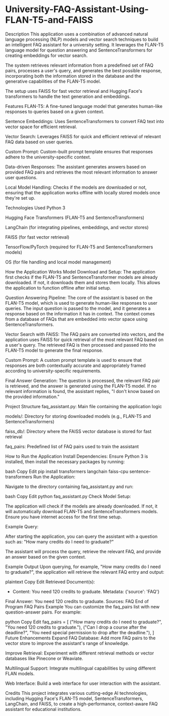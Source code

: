 # University-FAQ-Assistant-Using-FLAN-T5-and-FAISS
Description
This application uses a combination of advanced natural language processing (NLP) models and vector search techniques to build an intelligent FAQ assistant for a university setting. It leverages the FLAN-T5 language model for question answering and SentenceTransformers for creating embeddings for vector search.

The system retrieves relevant information from a predefined set of FAQ pairs, processes a user's query, and generates the best possible response, incorporating both the information stored in the database and the generative capabilities of the FLAN-T5 model.

The setup uses FAISS for fast vector retrieval and Hugging Face's transformers to handle the text generation and embeddings.

Features
FLAN-T5: A fine-tuned language model that generates human-like responses to queries based on a given context.

Sentence Embeddings: Uses SentenceTransformers to convert FAQ text into vector space for efficient retrieval.

Vector Search: Leverages FAISS for quick and efficient retrieval of relevant FAQ data based on user queries.

Custom Prompt: Custom-built prompt template ensures that responses adhere to the university-specific context.

Data-driven Responses: The assistant generates answers based on provided FAQ pairs and retrieves the most relevant information to answer user questions.

Local Model Handling: Checks if the models are downloaded or not, ensuring that the application works offline with locally stored models once they're set up.

Technologies Used
Python 3

Hugging Face Transformers (FLAN-T5 and SentenceTransformers)

LangChain (for integrating pipelines, embeddings, and vector stores)

FAISS (for fast vector retrieval)

TensorFlow/PyTorch (required for FLAN-T5 and SentenceTransformers models)

OS (for file handling and local model management)

How the Application Works
Model Download and Setup:
The application first checks if the FLAN-T5 and SentenceTransformer models are already downloaded. If not, it downloads them and stores them locally. This allows the application to function offline after initial setup.

Question Answering Pipeline:
The core of the assistant is based on the FLAN-T5 model, which is used to generate human-like responses to user queries. The input question is passed to the model, and it generates a response based on the information it has in context. The context comes from a database of FAQs that are embedded into vector space using SentenceTransformers.

Vector Search with FAISS:
The FAQ pairs are converted into vectors, and the application uses FAISS for quick retrieval of the most relevant FAQ based on a user's query. The retrieved FAQ is then processed and passed into the FLAN-T5 model to generate the final response.

Custom Prompt:
A custom prompt template is used to ensure that responses are both contextually accurate and appropriately framed according to university-specific requirements.

Final Answer Generation:
The question is processed, the relevant FAQ pair is retrieved, and the answer is generated using the FLAN-T5 model. If no relevant information is found, the assistant replies, "I don't know based on the provided information."

Project Structure
faq_assistant.py: Main file containing the application logic

models/: Directory for storing downloaded models (e.g., FLAN-T5 and SentenceTransformers)

faiss_db/: Directory where the FAISS vector database is stored for fast retrieval

faq_pairs: Predefined list of FAQ pairs used to train the assistant

How to Run the Application
Install Dependencies:
Ensure Python 3 is installed, then install the necessary packages by running:

bash
Copy
Edit
pip install transformers langchain faiss-cpu sentence-transformers
Run the Application:

Navigate to the directory containing faq_assistant.py and run:

bash
Copy
Edit
python faq_assistant.py
Check Model Setup:

The application will check if the models are already downloaded. If not, it will automatically download FLAN-T5 and SentenceTransformers models. Ensure you have internet access for the first time setup.

Example Query:

After starting the application, you can query the assistant with a question such as:
"How many credits do I need to graduate?"

The assistant will process the query, retrieve the relevant FAQ, and provide an answer based on the given context.

Example Output
Upon querying, for example, "How many credits do I need to graduate?", the application will retrieve the relevant FAQ entry and output:

plaintext
Copy
Edit
Retrieved Document(s):
- Content: You need 120 credits to graduate.
  Metadata: {'source': 'FAQ'}

Final Answer: You need 120 credits to graduate.
Sources: FAQ
End of Program
FAQ Pairs Example
You can customize the faq_pairs list with new question-answer pairs. For example:

python
Copy
Edit
faq_pairs = [
    ("How many credits do I need to graduate?", "You need 120 credits to graduate."),
    ("Can I drop a course after the deadline?", "You need special permission to drop after the deadline."),
]
Future Enhancements
Expand FAQ Database: Add more FAQ pairs to the vector store to improve the assistant's range of knowledge.

Improve Retrieval: Experiment with different retrieval methods or vector databases like Pinecone or Weaviate.

Multilingual Support: Integrate multilingual capabilities by using different FLAN models.

Web Interface: Build a web interface for user interaction with the assistant.

Credits
This project integrates various cutting-edge AI technologies, including Hugging Face's FLAN-T5 model, SentenceTransformers, LangChain, and FAISS, to create a high-performance, context-aware FAQ assistant for educational institutions.
